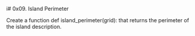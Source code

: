i# 0x09. Island Perimeter

Create a function def island_perimeter(grid): that returns the perimeter of the island description.
